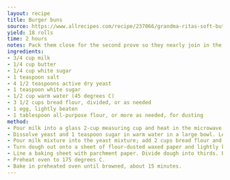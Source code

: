 ```yaml
---
layout: recipe
title: Burger buns
source: https://www.allrecipes.com/recipe/237066/grandma-ritas-soft-butter-rolls/
yield: 18 rolls
time: 2 hours
notes: Pack them close for the second prove so they nearly join in the rise.
ingredients:
- 3/4 cup milk
- 1/4 cup butter
- 1/4 cup white sugar
- 1 teaspoon salt
- 4 1/2 teaspoons active dry yeast 
- 1 teaspoon white sugar
- 1/2 cup warm water (45 degrees C)
- 3 1/2 cups bread flour, divided, or as needed
- 1 egg, lightly beaten
- 1 tablespoon all-purpose flour, or more as needed, for dusting
method:
- Pour milk into a glass 2-cup measuring cup and heat in the microwave until it starts to boil and climb the sides, about 1 minute. Add butter, 1/4 cup sugar, and salt to the scalded milk; set aside to cool until it gets below 110 degrees F (45 degrees C).
- Dissolve yeast and 1 teaspoon sugar in warm water in a large bowl. Let stand until the yeast softens and begins to form a creamy foam, about 10 minutes.
- Pour milk mixture into the yeast mixture; add 2 cups bread flour and egg. Stir the mixture with a wooden spoon until smooth. Add remaining flour, 1/2 cup at a time, mixing thoroughly after each addition, until the dough is smooth and a little tacky.
- Turn dough out onto a sheet of flour-dusted waxed paper and lightly knead to pull dough together; shape into a ball. Place dough in a large, lightly-oiled bowl, and turn to coat. Cover with a towel and let rise in a warm place for about 30 minutes.
- Line a baking sheet with parchment paper. Divide dough into thirds. Break each third into six evenly sized balls and arrange onto prepared baking sheet. Cover balls with a towel to rise further for another 30 minutes.
- Preheat oven to 175 degrees C.
- Bake in preheated oven until browned, about 15 minutes.
---
```

